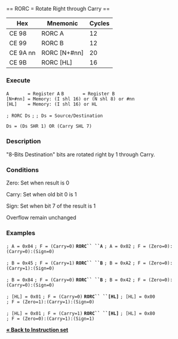 \== RORC = Rotate Right through Carry ==

| Hex      | Mnemonic        | Cycles |
| -------- | --------------- | ------ |
| CE 98    | RORC A          | 12     |
| CE 99    | RORC B          | 12     |
| CE 9A nn | RORC \[N+\#nn\] | 20     |
| CE 9B    | RORC \[HL\]     | 16     |

### Execute

`A       = Register A`
`B       = Register B`
`[N+#nn] = Memory: (I shl 16) or (N shl 8) or #nn`
`[HL]    = Memory: (I shl 16) or HL`

`; RORC Ds`
`;`
`; Ds = Source/Destination`

`Ds = (Ds SHR 1) OR (Carry SHL 7)`

### Description

"8-Bits Destination" bits are rotated right by 1 through Carry.

### Conditions

Zero: Set when result is 0

Carry: Set when old bit 0 is 1

Sign: Set when bit 7 of the result is 1

Overflow remain unchanged

### Examples

`; A = 0x04`
`; F = (Carry=0)`
**`RORC`` ``A`**
`; A = 0x02`
`; F = (Zero=0):(Carry=0):(Sign=0)`

`; B = 0x45`
`; F = (Carry=1)`
**`RORC`` ``B`**
`; B = 0xA2`
`; F = (Zero=0):(Carry=1):(Sign=0)`

`; B = 0x84`
`; F = (Carry=0)`
**`RORC`` ``B`**
`; B = 0x42`
`; F = (Zero=0):(Carry=0):(Sign=0)`

`; [HL] = 0x01`
`; F = (Carry=0)`
**`RORC`` ``[HL]`**
`; [HL] = 0x00`
`; F = (Zero=1):(Carry=1):(Sign=0)`

`; [HL] = 0x01`
`; F = (Carry=1)`
**`RORC`` ``[HL]`**
`; [HL] = 0x80`
`; F = (Zero=0):(Carry=1):(Sign=1)`

[**« Back to Instruction set**](S1C88_InstructionSet.md "wikilink")
